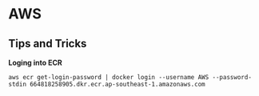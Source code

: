 # AWS

## Tips and Tricks

**Loging into ECR**

`aws ecr get-login-password | docker login --username AWS --password-stdin 664818258905.dkr.ecr.ap-southeast-1.amazonaws.com`
